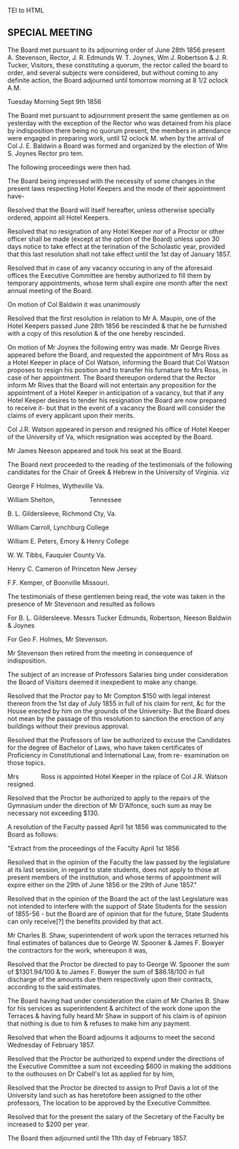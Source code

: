  TEI to HTML

SPECIAL MEETING
---------------

The Board met pursuant to its adjourning order of June 28th 1856 present A. Stevenson, Rector, J. R. Edmunds W. T. Joynes, Wm J. Robertson & J. R. Tucker, Visitors, these constituting a quorum, the rector called the board to order, and several subjects were considered, but without coming to any definite action, the Board adjourned until tomorrow morning at 8 1/2 oclock A.M.

Tuesday Morning Sept 9th 1856

The Board met pursuant to adjournment present the same gentlemen as on yesterday with the exception of the Rector who was detained from his place by indisposition there being no quorum present, the members in attendance were engaged in preparing work, until 12 oclock M. when by the arrival of Col J. E. Baldwin a Board was formed and organized by the election of Wm S. Joynes Rector pro tem.

The following proceedings were then had.

The Board being impressed with the necessity of some changes in the present laws respecting Hotel Keepers and the mode of their appointment have-

Resolved that the Board will itself hereafter, unless otherwise specially ordered, appoint all Hotel Keepers.

Resolved that no resignation of any Hotel Keeper nor of a Proctor or other officer shall be made (except at the option of the Board) unless upon 30 days notice to take effect at the terination of the Scholastic year, provided that this last resolution shall not take effect until the 1st day of January 1857.

Resolved that in case of any vacancy occuring in any of the aforesaid offices the Executive Committee are hereby authorized to fill them by temporary appointments, whose term shall expire one month after the next annual meeting of the Board.

On motion of Col Baldwin it was unanimously

Resolved that the first resolution in relation to Mr A. Maupin, one of the Hotel Keepers passed June 28th 1856 be rescinded & that he be furnished with a copy of this resolution & of the one hereby rescinded.

On motion of Mr Joynes the following entry was made. Mr George Rives appeared before the Board, and requested the appointment of Mrs Ross as a Hotel Keeper in place of Col Watson, informing the Board that Col Watson proposes to resign his position and to transfer his furnature to Mrs Ross, in case of her appointment. The Board thereupon ordered that the Rector inform Mr Rives that the Board will not entertain any proposition for the appointment of a Hotel Keeper in anticipation of a vacancy, but that if any Hotel Keeper desires to tender his resignation the Board are now prepared to receive it- but that in the event of a vacancy the Board will consider the claims of every applicant upon their merits.

Col J.R. Watson appeared in person and resigned his office of Hotel Keeper of the University of Va, which resignation was accepted by the Board.

Mr James Neeson appeared and took his seat at the Board.

The Board next proceeded to the reading of the testimonials of the following candidates for the Chair of Greek & Hebrew in the University of Virginia. viz

George F Holmes, Wytheville Va.

William Shelton,       Tennessee

B. L. Gildersleeve, Richmond Cty, Va.

William Carroll, Lynchburg College

William E. Peters, Emory & Henry College

W. W. Tibbs, Fauquier County Va.

Henry C. Cameron of Princeton New Jersey

F.F. Kemper, of Boonville Missouri.

The testimonials of these gentlemen being read, the vote was taken in the presence of Mr Stevenson and resulted as follows

For B. L. Gildersleeve. Messrs Tucker Edmunds, Robertson, Neeson Baldwin & Joynes

For Geo F. Holmes, Mr Stevenson.

Mr Stevenson then retired from the meeting in consequence of indisposition.

The subject of an increase of Professors Salaries bing under consideration the Board of Visitors deemed it inexpedient to make any change.

Resolved that the Proctor pay to Mr Compton $150 with legal interest thereon from the 1st day of July 1855 in full of his claim for rent, &c for the House erected by him on the grounds of the University- But the Board does not mean by the passage of this resolution to sanction the erection of any buildings without their previous approval.

Resolved that the Professors of law be authorized to excuse the Candidates for the degree of Bachelor of Laws, who have taken certificates of Proficiency in Constitutional and International Law, from re- examination on those topics.

Mrs     Ross is appointed Hotel Keeper in the rplace of Col J.R. Watson resigned.

Resolved that the Proctor be authorized to apply to the repairs of the Gymnasium under the direction of Mr D'Alfonce, such sum as may be necessary not exceeding $130.

A resolution of the Faculty passed April 1st 1856 was communicated to the Board as follows:

"Extract from the proceedings of the Faculty April 1st 1856

Resolved that in the opinion of the Faculty the law passed by the legislature at its last session, in regard to state students, does not apply to those at present members of the institution, and whose terms of appointment will expire either on the 29th of June 1856 or the 29th of June 1857."

Resolved that in the opinion of the Board the act of the last Legislature was not intended to interfere with the support of State Students for the session of 1855-56 - but the Board are of opinion that for the future, State Students can only receive\[?\] the benefits provided by that act.

Mr Charles B. Shaw, superintendent of work upon the terraces returned his final estimates of balances due to George W. Spooner & James F. Bowyer the contractors for the work, whereupon it was,

Resolved that the Proctor be directed to pay to George W. Spooner the sum of $1301.94/100 & to James F. Bowyer the sum of $86.18/100 in full discharge of the amounts due them respectively upon their contracts, according to the said estimates.

The Board having had under consideration the claim of Mr Charles B. Shaw for his services as superintendent & architect of the work done upon the Terraces & having fully heard Mr Shaw in support of his claim is of opinion that nothing is due to him & refuses to make him any payment.

Resolved that when the Board adjourns it adjourns to meet the second Wednesday of February 1857.

Resolved that the Proctor be authorized to expend under the directions of the Executive Committee a sum not exceeding $600 in making the additions to the outhouses on Dr Cabell's lot as applied for by him,

Resolved that the Proctor be directed to assign to Prof Davis a lot of the University land such as has heretofore been assigned to the other professors, The location to be approved by the Executive Committee.

Resolved that for the present the salary of the Secretary of the Faculty be increased to $200 per year.

The Board then adjourned until the 11th day of February 1857.